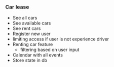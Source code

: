 ### Car lease
- See all cars
- See available cars
- See rent cars
- Register new user
- limiting access if user is not experience driver
- Renting car feature
  - filtering based on user input
- Calendar with all events
- Store state in db

